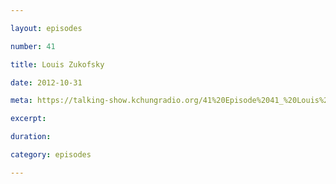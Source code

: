 ```yaml
---

layout: episodes

number: 41

title: Louis Zukofsky

date: 2012-10-31

meta: https://talking-show.kchungradio.org/41%20Episode%2041_%20Louis%20Zukofsky.mp3

excerpt: 

duration: 

category: episodes

---
```


